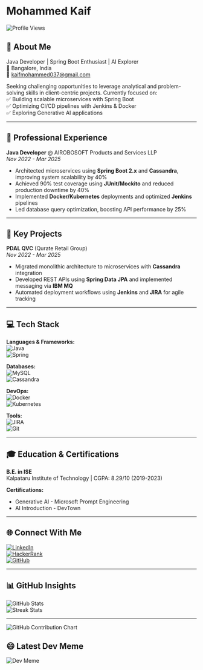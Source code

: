 # Mohammed Kaif  
![Profile Views](https://visitcount.itsvg.in/api?id=MohammedKaif037&icon=0&color=0)

## 🌟 About Me  
Java Developer | Spring Boot Enthusiast | AI Explorer  
📍 Bangalore, India  
📧 [kaifmohammed037@gmail.com](mailto:kaifmohammed037@gmail.com)  

Seeking challenging opportunities to leverage analytical and problem-solving skills in client-centric projects. Currently focused on:  
✅ Building scalable microservices with Spring Boot  
✅ Optimizing CI/CD pipelines with Jenkins & Docker  
✅ Exploring Generative AI applications  

---

## 🚀 Professional Experience  
**Java Developer** @ AIROBOSOFT Products and Services LLP  
*Nov 2022 - Mar 2025*  
- Architected microservices using **Spring Boot 2.x** and **Cassandra**, improving system scalability by 40%  
- Achieved 90% test coverage using **JUnit/Mockito** and reduced production downtime by 40%  
- Implemented **Docker/Kubernetes** deployments and optimized **Jenkins** pipelines  
- Led database query optimization, boosting API performance by 25%  

---

## 📌 Key Projects  
**PDAL QVC** (Qurate Retail Group)  
*Nov 2022 - Mar 2025*  
- Migrated monolithic architecture to microservices with **Cassandra** integration  
- Developed REST APIs using **Spring Data JPA** and implemented messaging via **IBM MQ**  
- Automated deployment workflows using **Jenkins** and **JIRA** for agile tracking  

---

## 💻 Tech Stack  
**Languages & Frameworks:**  
![Java](https://img.shields.io/badge/Java-ED8B00?style=for-the-badge&logo=java&logoColor=white)  
![Spring](https://img.shields.io/badge/Spring-6DB33F?style=for-the-badge&logo=spring&logoColor=white)  

**Databases:**  
![MySQL](https://img.shields.io/badge/MySQL-005C84?style=for-the-badge&logo=mysql&logoColor=white)  
![Cassandra](https://img.shields.io/badge/Cassandra-1287B2?style=for-the-badge&logo=apache-cassandra&logoColor=white)  

**DevOps:**  
![Docker](https://img.shields.io/badge/Docker-2496ED?style=for-the-badge&logo=docker&logoColor=white)  
![Kubernetes](https://img.shields.io/badge/Kubernetes-326CE5?style=for-the-badge&logo=kubernetes&logoColor=white)  

**Tools:**  
![JIRA](https://img.shields.io/badge/JIRA-0052CC?style=for-the-badge&logo=jira&logoColor=white)  
![Git](https://img.shields.io/badge/Git-F05032?style=for-the-badge&logo=git&logoColor=white)  

---

## 🎓 Education & Certifications  
**B.E. in ISE**  
Kalpataru Institute of Technology | CGPA: 8.29/10 (2019-2023)  

**Certifications:**  
- Generative AI - Microsoft Prompt Engineering  
- AI Introduction - DevTown  

---

## 🌐 Connect With Me  
[![LinkedIn](https://img.shields.io/badge/LinkedIn-0A66C2?style=for-the-badge&logo=linkedin&logoColor=white)](https://linkedin.com/in/mohammed-kaif-a7793923a)  
[![HackerRank](https://img.shields.io/badge/HackerRank-2EC866?style=for-the-badge&logo=HackerRank&logoColor=white)](https://www.hackerrank.com/profile/kaifmohammed037)  
[![GitHub](https://img.shields.io/badge/GitHub-181717?style=for-the-badge&logo=github&logoColor=white)](https://github.com/MohammedKaif037)  

---

## 📊 GitHub Insights  
![GitHub Stats](https://github-readme-stats.vercel.app/api?username=MohammedKaif037&theme=dark&hide_border=false)  
![Streak Stats](https://github-readme-streak-stats.herokuapp.com/?user=MohammedKaif037&theme=dark)  

---

![GitHub Contribution Chart](https://github-contributions.vercel.app/MohammedKaif037.svg)


## 😄 Latest Dev Meme  
![Dev Meme](https://preview.redd.it/va91go15ogyc1.png?width=1080&crop=smart&auto=webp&s=224bc03863b09bdd9456bb1631dd3df446a39482)

<!-- Generated with enhancements from GitHub README best practices [[3]][[2]] -->
